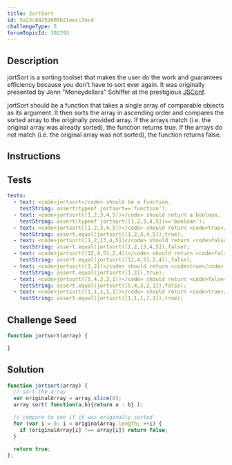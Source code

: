 ```yaml
---
title: JortSort
id: 5a23c84252665b21eecc7ec4
challengeType: 5
forumTopicId: 302293
---
```


## Description

<section id='description'>

jortSort is a sorting toolset that makes the user do the work and guarantees efficiency because you don't have to sort ever again. It was originally presented by Jenn "Moneydollars" Schiffer at the prestigious [JSConf](https://www.youtube.com/watch?v=pj4U_W0OFoE).

jortSort should be a function that takes a single array of comparable objects as its argument. It then sorts the array in ascending order and compares the sorted array to the originally provided array. If the arrays match (i.e. the original array was already sorted), the function returns true. If the arrays do not match (i.e. the original array was not sorted), the function returns false.

</section>

## Instructions

<section id='instructions'>

</section>

## Tests

<section id='tests'>

```yml
tests:
  - text: <code>jortsort</code> should be a function.
    testString: assert(typeof jortsort=='function');
  - text: <code>jortsort([1,2,3,4,5])</code> should return a boolean.
    testString: assert(typeof jortsort([1,2,3,4,5])=='boolean');
  - text: <code>jortsort([1,2,3,4,5])</code> should return <code>true</code>.
    testString: assert.equal(jortsort([1,2,3,4,5]),true);
  - text: <code>jortsort([1,2,13,4,5])</code> should return <code>false</code>.
    testString: assert.equal(jortsort([1,2,13,4,5]),false);
  - text: <code>jortsort([12,4,51,2,4])</code> should return <code>false</code>.
    testString: assert.equal(jortsort([12,4,51,2,4]),false);
  - text: <code>jortsort([1,2])</code> should return <code>true</code>.
    testString: assert.equal(jortsort([1,2]),true);
  - text: <code>jortsort([5,4,3,2,1])</code> should return <code>false</code>.
    testString: assert.equal(jortsort([5,4,3,2,1]),false);
  - text: <code>jortsort([1,1,1,1,1])</code> should return <code>true</code>.
    testString: assert.equal(jortsort([1,1,1,1,1]),true);

```

</section>

## Challenge Seed

<section id='challengeSeed'>

<div id='js-seed'>

```js
function jortsort(array) {

}
```

</div>

</section>

## Solution

<section id='solution'>

```js
function jortsort(array) {
  // sort the array
  var originalArray = array.slice(0);
  array.sort( function(a,b){return a - b} );

  // compare to see if it was originally sorted
  for (var i = 0; i < originalArray.length; ++i) {
    if (originalArray[i] !== array[i]) return false;
  }

  return true;
};

```

</section>
